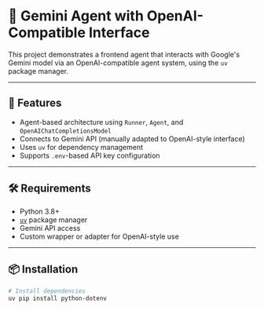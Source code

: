 # 🤖 Gemini Agent with OpenAI-Compatible Interface

This project demonstrates a frontend agent that interacts with Google's Gemini model via an OpenAI-compatible agent system, using the `uv` package manager.

---

## 🚀 Features

- Agent-based architecture using `Runner`, `Agent`, and `OpenAIChatCompletionsModel`
- Connects to Gemini API (manually adapted to OpenAI-style interface)
- Uses `uv` for dependency management
- Supports `.env`-based API key configuration

---

## 🛠️ Requirements

- Python 3.8+
- [`uv`](https://github.com/astral-sh/uv) package manager
- Gemini API access
- Custom wrapper or adapter for OpenAI-style use

---

## 📦 Installation

```bash
# Install dependencies
uv pip install python-dotenv
